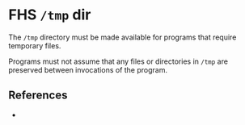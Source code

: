 # FHS `/tmp` dir

The `/tmp` directory must be made available for programs that require temporary files.

Programs must not assume that any files or directories in `/tmp` are preserved between invocations of the program.

## References

- 